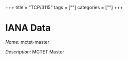 +++
title = "TCP/3115"
tags = [""]
categories = [""]
+++

# IANA Data

_Name:_ mctet-master

_Description:_ MCTET Master

